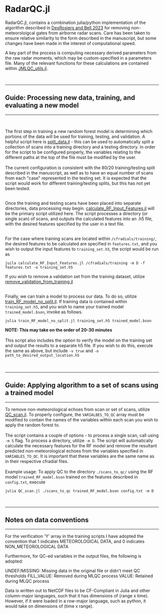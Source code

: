 # RadarQC.jl

RadarQC.jl, contains a combination julia/python implementation of the algorithm described in [DesRosiers and Bell 2023](https://journals.ametsoc.org/view/journals/aies/aop/AIES-D-23-0064.1/AIES-D-23-0064.1.xml) for removing non-meteoroloigcal gates from airborne radar scans. Care has been taken to ensure relative similarity to the form described in the manuscript, but some changes have been made in the interest of computational speed. 

A key part of the process is computing necessary derived parameters from the raw radar moments, which may be custom-specified in a parameters file. Many of the relevant functions for these calculations are contained within [JMLQC_utils.jl](./src/JMLQC_utils.jl). 

  <br> 
  
___
## Guide: Processing new data, training, and evaluating a new model
___
  <br>
  
The first step in training a new random forest model is determining which portions of the data will be used for training, testing, and validation. A helpful script here is [split_data.jl](./split_data.jl) - this can be used to automatically split a collection of scans into a training directory and a testing directory. In order for the script to be configured properly, the variables relating to the different paths at the top of the file must be modified by the user. 
<br> <br>The current configuration is consistent with the 80/20 training/testing split described in the manuscript, as well as to have an equal number of scans from each "case" represented in the testing set. It is expected that the script would work for different training/testing splits, but this has not yet been tested. <br><br>

Once the training and testing scans have been placed into separate directories, data processing may begin. [calculate_RF_Input_Features.jl](calculate_RF_Input_Features.jl) will be the primary script utilized here. The script processes a directory (or single scan) of scans, and outputs the calculated features into an .h5 file, with the desired features specified by the user in a text file. <br><br>

For the case where training scans are located within `/cfradials/training/`, the desired features to be calculated are specified in `features.txt`, and you wish to output the input features to `training_set.h5`, the script would be run as
```
juila calculate_RF_Input_Features.jl /cfradials/training -m D -f features.txt -o training_set.h5
```
If you wish to remove a validation set from the training dataset, utilize [remove_validation_from_training.jl](./remove_validation_from_training.jl)
<br><br>


Finally, we can train a model to process our data. To do so, utilize [train_RF_model_no_split.jl](train_RF_model_no_split.jl). If training data is contained within `training_set.h5`, and you wish to name your trained model `trained_model.bson`, invoke as follows. 
```
julia train_RF_model_no_split.jl training_set.h5 trained_model.bson
```
<b>NOTE: This may take on the order of 20-30 minutes</b><br><br>
This script also includes the option to verify the model on the training set and output the results to a separate h5 file. If you wish to do this, execute the same as above, but include `-v true` and `-o path_to_desired_output_location.h5`<br><br><br>
___
## Guide: Applying algorithm to a set of scans using a trained model 
___
To remove non-meteorological echoes from scan or set of scans, utilize [QC_scan.jl](QC_scan.jl). To properly configure, the `VARIALBES_TO_QC` array must be modified to contain the names of the variables within each scan you wish to apply the random forest to. <br><br>
The script contains a couple of options - to process a single scan, call using `-m S` flag. To process a directory, utilize `-m D`. The script will automatically calculate the necessary features for the RF model and remove the resultant predicted non-meteorological echoes from the variables specified in `VARIABLES_TO_QC`. It is important that these variables are the same name as in their respective cfradial files. <br><br>
Example usage:
To apply QC to the directory `./scans_to_qc/` using the RF model `trained_RF_model.bson` trained on the features described in `config.txt`, execute
```
julia QC_scan.jl ./scans_to_qc trained_RF_model.bson config.txt -m D
```
<br>

___
## Notes on data conventions
_______
For the verification 'Y' array in the training scripts I have adopted the convention that 1 indicates METEOROLOGICAL DATA, and 0 indicates NON_METEOROLOGICAL DATA 

Furthermore, for QC-ed variables in the output files, the following is adopted:  

UNDEF/MISSING: Missing data in the original file or didn't meet QC thresholds
FILL_VALUE: Removed during MLQC process
VALUE: Retained during MLQC process 

Data is written out to NetCDF files to be CF-Compliant in Julia and other column-major languages, such that it has dimensions of (range x time). 
However, if it were loaded in a row-major language, such as python, it would take on dimensions of (time x range). 


